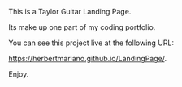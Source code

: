 This is a Taylor Guitar Landing Page.

Its make up one part of my coding portfolio.

You can see this project live at the following URL:

https://herbertmariano.github.io/LandingPage/.

Enjoy.